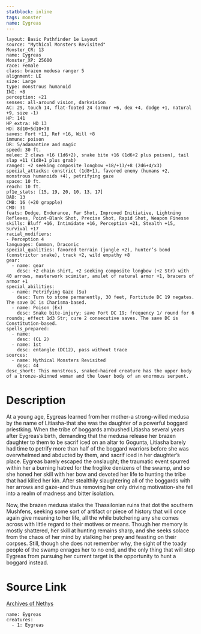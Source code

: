 ```yaml
---
statblock: inline
tags: monster
name: Eygreas
---
```

```statblock
layout: Basic Pathfinder 1e Layout
source: "Mythical Monsters Revisited"
Monster_CR: 13
name: Eygreas
Monster_XP: 25600
race: Female
class: brazen medusa ranger 5
alignment: LE
size: Large
type: monstrous humanoid
INI: +8
perception: +21
senses: all-around vision, darkvision
AC: 29, touch 14, flat-footed 24 (armor +6, dex +4, dodge +1, natural +9, size -1)
HP: 141
HP_extra: HD 13
HD: 8d10+5d10+70
saves: Fort +11, Ref +16, Will +8
immune: poison
DR: 5/adamantine and magic
speed: 30 ft.
melee: 2 claws +16 (1d6+2), snake bite +16 (1d6+2 plus poison), tail slap +11 (1d8+1 plus grab)
ranged: +2 seeking composite longbow +18/+13/+8 (2d6+4/x3)
special_attacks: constrict (1d8+1), favored enemy (humans +2, monstrous humanoids +4), petrifying gaze
space: 10 ft.
reach: 10 ft.
pf1e_stats: [15, 19, 20, 10, 13, 17]
BAB: 13
CMB: 16 (+20 grapple)
CMD: 31
feats: Dodge, Endurance, Far Shot, Improved Initiative, Lightning Reflexes, Point-Blank Shot, Precise Shot, Rapid Shot, Weapon Finesse
skills: Bluff +16, Intimidate +16, Perception +21, Stealth +15, Survival +17
racial_modifiers:
- Perception 4
languages: Common, Draconic
special_qualities: favored terrain (jungle +2), hunter’s bond (constrictor snake), track +2, wild empathy +8
gear:
  - name: gear
    desc: +2 chain shirt, +2 seeking composite longbow (+2 Str) with 40 arrows, masterwork scimitar, amulet of natural armor +1, bracers of armor +1
special_abilities:
  - name: Petrifying Gaze (Su)
    desc: Turn to stone permanently, 30 feet, Fortitude DC 19 negates. The save DC is Charisma-based.
  - name: Poison (Ex)
    desc: Snake bite-injury; save Fort DC 19; frequency 1/ round for 6 rounds; effect 1d3 Str; cure 2 consecutive saves. The save DC is Constitution-based.
spells_prepared:
  - name:
    desc: (CL 2)
  - name: 1st
    desc: entangle (DC12), pass without trace
sources:
  - name: Mythical Monsters Revisited
    desc: 44
desc_short: This monstrous, snaked-haired creature has the upper body of a bronze-skinned woman and the lower body of an enormous serpent.
```
# Description
At a young age, Eygreas learned from her mother-a strong-willed medusa by the name of Litiasha-that she was the daughter of a powerful boggard priestking. When the tribe of boggards ambushed Litiasha several years after Eygreas’s birth, demanding that the medusa release her brazen daughter to them to be sacrif iced on an altar to Gogunta, Litiasha barely had time to petrify more than half of the boggard warriors before she was overwhelmed and abducted by them, and sacrif iced in her daughter’s place. Eygreas barely escaped the onslaught; the traumatic event spurred within her a burning hatred for the froglike denizens of the swamp, and so she honed her skill with her bow and devoted her life to hunting the tribe that had killed her kin. After stealthily slaughtering all of the boggards with her arrows and gaze-and thus removing her only driving motivation-she fell into a realm of madness and bitter isolation.

Now, the brazen medusa stalks the Thassilonian ruins that dot the southern Mushfens, seeking some sort of artifact or piece of history that will once again give meaning to her life, all the while butchering any she comes across with little regard to their motives or means. Though her memory is mostly shattered, her skill at hunting remains sharp, and she seeks solace from the chaos of her mind by stalking her prey and feasting on their corpses. Still, though she does not remember why, the sight of the toady people of the swamp enrages her to no end, and the only thing that will stop Eygreas from pursuing her current target is the opportunity to hunt a boggard instead.
# Source Link
[Archives of Nethys](https://aonprd.com/MonsterDisplay.aspx?ItemName=Eygreas)
```encounter-table
name: Eygreas
creatures:
  - 1: Eygreas
```

